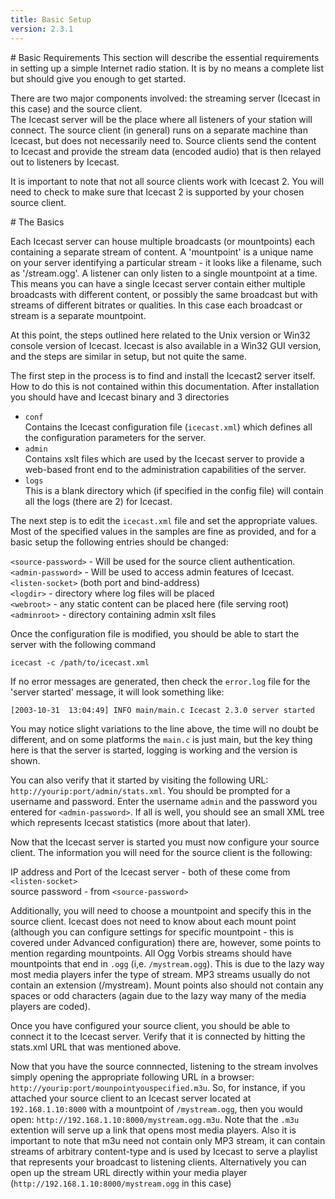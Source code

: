 ```yaml
---
title: Basic Setup
version: 2.3.1
---
```


<div class="article" markdown="1">
# Basic Requirements
This section will describe the essential requirements in setting up a simple Internet radio station. It is by no means a complete list but should give you enough to get started.

There are two major components involved: the streaming server (Icecast in this case) and the source client.  
The Icecast server will be the place where all listeners of your station will connect. The source client (in general) runs on a separate machine than Icecast, but does not necessarily need to. Source clients send the content to Icecast and provide the stream data (encoded audio) that is then relayed out to listeners by Icecast.

It is important to note that not all source clients work with Icecast 2. You will need to check to make sure that Icecast 2 is supported by your chosen source client.

</div>

<div class="article" markdown="1">
# The Basics

Each Icecast server can house multiple broadcasts (or mountpoints) each containing a separate stream of content. A 'mountpoint' is a unique name on your server identifying a particular stream - it looks like a filename, such as '/stream.ogg'. A listener can only listen to a single mountpoint at a time. This means you can have a single Icecast server contain either multiple broadcasts with different content, or possibly the same broadcast but with streams of different bitrates or qualities. In this case each broadcast or stream is a separate mountpoint.

At this point, the steps outlined here related to the Unix version or Win32 console version of Icecast. Icecast is also available in a Win32 GUI version, and the steps are similar in setup, but not quite the same.

The first step in the process is to find and install the Icecast2 server itself. How to do this is not contained within this documentation. After installation you should have and Icecast binary and 3 directories

-	`conf`  
	Contains the Icecast configuration file (`icecast.xml`) which defines all the configuration parameters for the server.  
-	`admin`  
	Contains xslt files which are used by the Icecast server to provide a web-based front end to the administration capabilities of the server.  
-	`logs`  
	This is a blank directory which (if specified in the config file) will contain all the logs (there are 2) for Icecast.  
  

The next step is to edit the `icecast.xml` file and set the appropriate values. Most of the specified values in the samples are fine as provided, and for a basic setup the following entries should be changed:

`<source-password>` - Will be used for the source client authentication.  
`<admin-password>` - Will be used to access admin features of Icecast.  
`<listen-socket>` (both port and bind-address)  
`<logdir>` - directory where log files will be placed  
`<webroot>` - any static content can be placed here (file serving root)  
`<adminroot>` - directory containing admin xslt files   
  
Once the configuration file is modified, you should be able to start the server with the following command

    icecast -c /path/to/icecast.xml

If no error messages are generated, then check the `error.log` file for the 'server started' message, it will look something like:

    [2003-10-31  13:04:49] INFO main/main.c Icecast 2.3.0 server started

You may notice slight variations to the line above, the time will no doubt be different, and on some platforms the `main.c` is just main, but the key thing here is that the server is started, logging is working and the version is shown.  
  
You can also verify that it started by visiting the following URL: `http://yourip:port/admin/stats.xml`. You should be prompted for a username and password. Enter the username `admin` and the password you entered for `<admin-password>`. If all is well, you should see an small XML tree which represents Icecast statistics (more about that later).  
  
Now that the Icecast server is started you must now configure your source client. The information you will need for the source client is the following:  
  
IP address and Port of the Icecast server - both of these come from `<listen-socket>`  
source password - from `<source-password>`  
  
Additionally, you will need to choose a mountpoint and specify this in the source client. Icecast does not need to know about each mount point (although you can configure settings for specific mountpoint - this is covered under Advanced configuration) there are, however, some points to mention regarding mountpoints. All Ogg Vorbis streams should have mountpoints that end in `.ogg` (i,e. `/mystream.ogg`). This is due to the lazy way most media players infer the type of stream. MP3 streams usually do not contain an extension (/mystream). Mount points also should not contain any spaces or odd characters (again due to the lazy way many of the media players are coded).  
  
Once you have configured your source client, you should be able to connect it to the Icecast server. Verify that it is connected by hitting the stats.xml URL that was mentioned above.  
  
Now that you have the source connnected, listening to the stream involves simply opening the appropriate following URL in
a browser: `http://yourip:port/mounpointyouspecified.m3u`. So, for instance, if you attached your source client to an Icecast
server located at `192.168.1.10:8000` with a mountpoint of `/mystream.ogg`, then you would open: `http://192.168.1.10:8000/mystream.ogg.m3u`.
Note that the `.m3u` extention will serve up a link that opens most media players. Also it is important to note that m3u need not contain
only MP3 stream, it can contain streams of arbitrary content-type and is used by Icecast to serve a playlist that represents your broadcast
to listening clients. Alternatively you can open up the stream URL directly within your media player (`http://192.168.1.10:8000/mystream.ogg` 
in this case)

</div>

